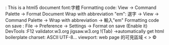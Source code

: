 <HTML BASICS>
    <!DOCTYPE html> : This is a html5 document
<CSS BASICS> 
     font:字體

<VSCode Tools>
    Formatting code: View -> Command Palette -> Format Document
    Wrap with abbreviation "em": 選字 -> View -> Command Palette -> Wrap with abbreviation -> 輸入"em"
    Formatting code on save : File -> Preference -> Settings -> Format on save (Enable it)

<Browser Tools>
    DevTools :F12

<Validator>
    validator.w3.org <html validator>
    jigsaw.w3.org <css validator>

<HTML Head>
    !(Tab) ->automatically get html boilerplate
    charset: ASCII UTF-8...
    viewport: web page 的可見區域

<HTML Entities>
    &lt; &gt; &copy; &nbsp;

<HTML Hyperlink>
    <a></a>
